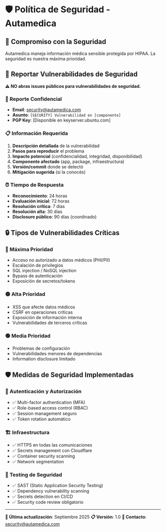 # 🛡️ Política de Seguridad - Autamedica

## 🎯 **Compromiso con la Seguridad**

Autamedica maneja información médica sensible protegida por HIPAA. La seguridad es nuestra máxima prioridad.

## 🚨 **Reportar Vulnerabilidades de Seguridad**

**⚠️ NO abras issues públicos para vulnerabilidades de seguridad.**

### **📧 Reporte Confidencial**
- **Email**: security@autamedica.com
- **Asunto**: `[SECURITY] Vulnerabilidad en [componente]`
- **PGP Key**: [Disponible en keyserver.ubuntu.com]

### **📋 Información Requerida**
1. **Descripción detallada** de la vulnerabilidad
2. **Pasos para reproducir** el problema
3. **Impacto potencial** (confidencialidad, integridad, disponibilidad)
4. **Componente afectado** (app, package, infraestructura)
5. **Versión/commit** donde se detectó
6. **Mitigación sugerida** (si la conocés)

### **⏰ Tiempo de Respuesta**
- **Reconocimiento**: 24 horas
- **Evaluación inicial**: 72 horas
- **Resolución crítica**: 7 días
- **Resolución alta**: 30 días
- **Disclosure público**: 90 días (coordinado)

## 🔒 **Tipos de Vulnerabilidades Críticas**

### **🚨 Máxima Prioridad**
- Acceso no autorizado a datos médicos (PHI/PII)
- Escalación de privilegios
- SQL injection / NoSQL injection
- Bypass de autenticación
- Exposición de secretos/tokens

### **🟡 Alta Prioridad**
- XSS que afecte datos médicos
- CSRF en operaciones críticas
- Exposición de información interna
- Vulnerabilidades de terceros críticas

### **🟢 Media Prioridad**
- Problemas de configuración
- Vulnerabilidades menores de dependencias
- Information disclosure limitado

## 🛡️ **Medidas de Seguridad Implementadas**

### **🔐 Autenticación y Autorización**
- ✅ Multi-factor authentication (MFA)
- ✅ Role-based access control (RBAC)
- ✅ Session management seguro
- ✅ Token rotation automático

### **🏗️ Infraestructura**
- ✅ HTTPS en todas las comunicaciones
- ✅ Secrets management con Cloudflare
- ✅ Container security scanning
- ✅ Network segmentation

### **🧪 Testing de Seguridad**
- ✅ SAST (Static Application Security Testing)
- ✅ Dependency vulnerability scanning
- ✅ Secrets detection en CI/CD
- ✅ Security code review obligatorio

---

**📅 Última actualización**: Septiembre 2025
**📋 Versión**: 1.0
**👥 Contacto**: security@autamedica.com